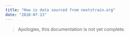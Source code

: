 ```yaml
---
title: "How is data sourced from nextstrain.org"
date: "2018-07-13"
---
```


> Apologies, this documentation is not yet complete.
